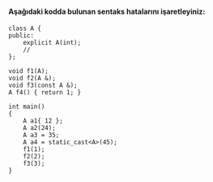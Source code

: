 #### Aşağıdaki kodda bulunan sentaks hatalarını işaretleyiniz:

```
class A {
public:
	explicit A(int);
	//
};

void f1(A);
void f2(A &);
void f3(const A &);
A f4() { return 1; }

int main()
{
	A a1{ 12 };
	A a2(24);
	A a3 = 35;
	A a4 = static_cast<A>(45);
	f1(1);
	f2(2);
	f3(3);
}
```

